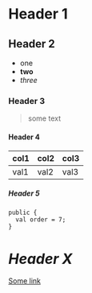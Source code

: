 # Header 1

## Header 2

* one
* **two**
* *three*

### Header 3

> some
> text

#### Header 4

col1 | col2 | col3
---- | ---- | ----
val1 | val2 | val3

##### Header 5

    public {
      val order = 7;
    }

# *Header X*

[Some link](tunguski.github.io)

